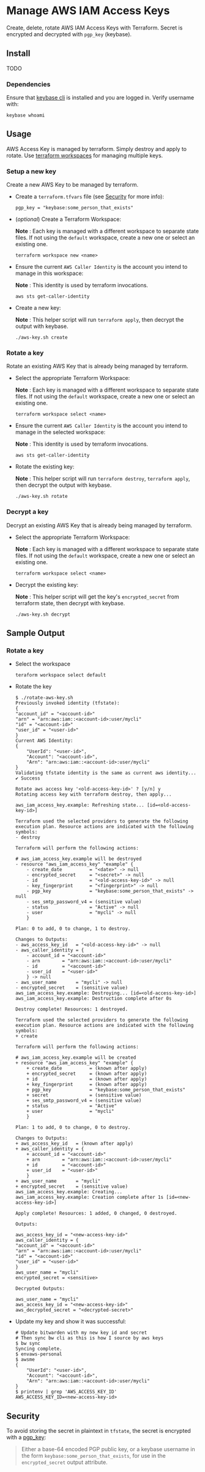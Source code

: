 # Manage AWS IAM Access Keys
Create, delete, rotate AWS IAM Access Keys with Terraform. Secret is encrypted and decrypted with `pgp_key` (keybase).

## Install
TODO

### Dependencies
Ensure that [keybase cli](https://keybase.io/docs/the_app/install_linux) is installed and you are logged in. Verify username with:
```console
keybase whoami
```

## Usage
AWS Access Key is managed by terraform. Simply destroy and apply to rotate. Use [terraform workspaces](https://www.terraform.io/docs/language/state/workspaces.html) for managing multiple keys.

### Setup a new key
Create a new AWS Key to be managed by terraform.
- Create a `terraform.tfvars` file (see [Security](#security) for more info):
    ```tfvar
    pgp_key = "keybase:some_person_that_exists"
    ```
- (*optional*) Create a Terraform Workspace:
    
    **Note** : Each key is managed with a different workspace to separate state files. If not using the `default` workspace, create a new one or select an existing one.
    ```console
    terraform workspace new <name>
    ```

- Ensure the current `AWS Caller Identity` is the account you intend to manage in this workspace:
 
    **Note** : This identity is used by terraform invocations.
    ```console
    aws sts get-caller-identity
    ```

- Create a new key:

    **Note** : This helper script will run `terraform apply`, then decrypt the output with keybase.
    ```console
    ./aws-key.sh create
    ```

### Rotate a key
Rotate an existing AWS Key that is already being managed by terraform.
- Select the appropriate Terraform Workspace:

    **Note** : Each key is managed with a different workspace to separate state files. If not using the `default` workspace, create a new one or select an existing one.
    ```console
    terraform workspace select <name>
    ```

- Ensure the current `AWS Caller Identity` is the account you intend to manage in the selected workspace:
 
    **Note** : This identity is used by terraform invocations.
    ```console
    aws sts get-caller-identity
    ```

- Rotate the existing key:

    **Note** : This helper script will run `terraform destroy`, `terraform apply`, then decrypt the output with keybase.
    ```console
    ./aws-key.sh rotate
    ```

### Decrypt a key
Decrypt an existing AWS Key that is already being managed by terraform.

- Select the appropriate Terraform Workspace:

    **Note** : Each key is managed with a different workspace to separate state files. If not using the `default` workspace, create a new one or select an existing one.
    ```console
    terraform workspace select <name>
    ```

- Decrypt the existing key:

    **Note** : This helper script will get the key's `encrypted_secret` from terraform state, then decrypt with keybase.
    ```console
    ./aws-key.sh decrypt
    ```

## Sample Output
### Rotate a key
- Select the workspace
    ```console
    teraform workspace select default
    ```
- Rotate the key
    ```shell
    $ ./rotate-aws-key.sh 
    Previously invoked identity (tfstate):
    {
    "account_id" = "<account-id>"
    "arn" = "arn:aws:iam::<account-id>:user/mycli"
    "id" = "<account-id>"
    "user_id" = "<user-id>"
    }
    Current AWS Identity: 
    {
        "UserId": "<user-id>",
        "Account": "<account-id>",
        "Arn": "arn:aws:iam::<account-id>:user/mycli"
    }
    Validating tfstate identity is the same as current aws identity...
    ✔ Success

    Rotate aws access key '<old-access-key-id>' ? [y/n] y
    Rotating access key with terraform destroy, then apply...
    ```
    ```hcl
    aws_iam_access_key.example: Refreshing state... [id=<old-access-key-id>]

    Terraform used the selected providers to generate the following execution plan. Resource actions are indicated with the following symbols:
    - destroy

    Terraform will perform the following actions:

    # aws_iam_access_key.example will be destroyed
    - resource "aws_iam_access_key" "example" {
        - create_date          = "<date>" -> null
        - encrypted_secret     = "<secret>" -> null
        - id                   = "<old-access-key-id>" -> null
        - key_fingerprint      = "<fingerprint>" -> null
        - pgp_key              = "keybase:some_person_that_exists" -> null
        - ses_smtp_password_v4 = (sensitive value)
        - status               = "Active" -> null
        - user                 = "mycli" -> null
        }

    Plan: 0 to add, 0 to change, 1 to destroy.

    Changes to Outputs:
    - aws_access_key_id   = "<old-access-key-id>" -> null
    - aws_caller_identity = {
        - account_id = "<account-id>"
        - arn        = "arn:aws:iam::<account-id>:user/mycli"
        - id         = "<account-id>"
        - user_id    = "<user-id>"
        } -> null
    - aws_user_name       = "mycli" -> null
    - encrypted_secret    = (sensitive value)
    aws_iam_access_key.example: Destroying... [id=<old-access-key-id>]
    aws_iam_access_key.example: Destruction complete after 0s

    Destroy complete! Resources: 1 destroyed.
    ```
    ```hcl
    Terraform used the selected providers to generate the following execution plan. Resource actions are indicated with the following symbols:       
    + create

    Terraform will perform the following actions:

    # aws_iam_access_key.example will be created
    + resource "aws_iam_access_key" "example" {
        + create_date          = (known after apply)
        + encrypted_secret     = (known after apply)
        + id                   = (known after apply)
        + key_fingerprint      = (known after apply)
        + pgp_key              = "keybase:some_person_that_exists"
        + secret               = (sensitive value)
        + ses_smtp_password_v4 = (sensitive value)
        + status               = "Active"
        + user                 = "mycli"
        }

    Plan: 1 to add, 0 to change, 0 to destroy.

    Changes to Outputs:
    + aws_access_key_id   = (known after apply)
    + aws_caller_identity = {
        + account_id = "<account-id>"
        + arn        = "arn:aws:iam::<account-id>:user/mycli"
        + id         = "<account-id>"
        + user_id    = "<user-id>"
        }
    + aws_user_name       = "mycli"
    + encrypted_secret    = (sensitive value)
    aws_iam_access_key.example: Creating...
    aws_iam_access_key.example: Creation complete after 1s [id=<new-access-key-id>]

    Apply complete! Resources: 1 added, 0 changed, 0 destroyed.
    
    Outputs:

    aws_access_key_id = "<new-access-key-id>"
    aws_caller_identity = {
    "account_id" = "<account-id>"
    "arn" = "arn:aws:iam::<account-id>:user/mycli"
    "id" = "<account-id>"
    "user_id" = "<user-id>"
    }
    aws_user_name = "mycli"
    encrypted_secret = <sensitive>
    ```
    ```shell
    Decrypted Outputs:

    aws_user_name = "mycli"
    aws_access_key_id = "<new-access-key-id>"
    aws_decrypted_secret = "<decrypted-secret>"
    ```
- Update my key and show it was successful:
    ```shell
    # Update bitwarden with my new key id and secret
    # Then sync bw cli as this is how I source by aws keys
    $ bw sync
    Syncing complete.
    $ envaws-personal
    $ awsme
    {
        "UserId": "<user-id>",
        "Account": "<account-id>",
        "Arn": "arn:aws:iam::<account-id>:user/mycli"
    }
    $ printenv | grep 'AWS_ACCESS_KEY_ID'
    AWS_ACCESS_KEY_ID=<new-access-key-id>
    ```

## Security
To avoid storing the secret in plaintext in `tfstate`, the secret is encrypted with a [pgp_key](https://registry.terraform.io/providers/hashicorp/aws/latest/docs/resources/iam_access_key#pgp_key):
> Either a base-64 encoded PGP public key, or a keybase username in the form `keybase:some_person_that_exists`, for use in the `encrypted_secret` output attribute.
